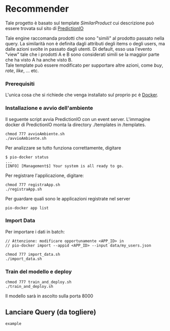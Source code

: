 # Recommender

Tale progetto è basato sul template *SimilarProduct* cui descrizione può essere trovata sul sito di [PredictionIO](https://predictionio.apache.org/templates/similarproduct/quickstart/)

Tale engine raccomanda prodotti che sono "simili" al prodotto passato nella query. La similarità non è definita dagli attributi
degli items o degli users, ma dalle azioni svolte in passato dagli utenti. Di default, esso usa l'evento "view" tale che i prodotti
A e B sono considerati simili se la maggior parte che ha visto A ha anche visto B.<br>
Tale template può essere modificato per supportare altre azioni, come *buy*, *rate*, *like*, ... etc. 

### Prerequisiti

L'unica cosa che si richiede che venga installato sul proprio pc è [Docker](https://www.docker.com/).

### Installazione e avvio dell'ambiente

Il seguente script avvia PredictionIO con un event server. L'immagine docker di PredictionIO monta la directory ./templates in /templates.

```
chmod 777 avvioAmbiente.sh 
./avvioAmbiente.sh
```

Per analizzare se tutto funziona correttamente, digitare 
```
$ pio-docker status
...
[INFO] [Management$] Your system is all ready to go.
```

Per registrare l'applicazione, digitare:

```
chmod 777 registraApp.sh
./registraApp.sh
```

Per guardare quali sono le applicazioni registrate nel server

```
pio-docker app list
```
### Import Data

Per importare i dati in batch:

```
// Attenzione: modificare opportunamente <APP_ID> in
// pio-docker import --appid <APP_ID> --input data/my_users.json

chmod 777 import_data.sh
./import_data.sh
```

### Train del modello e deploy

```
chmod 777 train_and_deploy.sh
./train_and_deploy.sh
```

Il modello sarà in ascolto sulla porta 8000

## Lanciare Query (da togliere)

```
example
```

